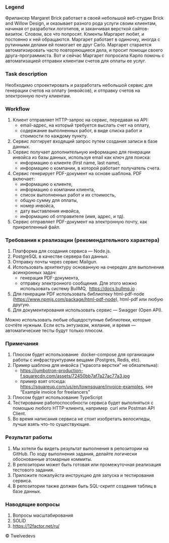 ### Legend

Фрилансер Margaret Brick работает в своей небольшой веб-студии Brick and Willow Design, и оказывает разного рода услуги
своим клиентам, начиная от разработки логотипов, и заканчивая версткой сайтов-визиток. Словом, все что попросят. Клиенты
Маргарет любят, и постоянно к ней обращаются. Маргарет работает в одиночку, иногда с рутинными делами ей помогает ее
друг Carlo. Маргарет старается автоматизировать часто повторяющиеся дела, и просит помощи своего друга-программиста. Вот
и сейчас Маргарет попросила Карло помочь с автоматизацией отправки клиентам счетов для оплаты ее услуг.

### Task description

Необходимо спроектировать и разработать небольшой сервис для генерации счетов на оплату
(инвойсов), и отправку счетов на электронную почту клиентам.

### Workflow

1. Клиент отправляет HTTP-запрос на сервис, передавая на API:
    - email-адрес, на который требуется выслать счет на оплату,
    - содержание выполненных работ, в виде списка работ и стоимости по каждому пункту.
2. Сервис логгирует входящий запрос путем создания записи в базе данных.
3. Сервис получает дополнительную информацию для генерации инвойса из базы данных, используя email как ключ для поиска:
    - информацию о клиенте (first name, last name),
    - информацию о компании, в которой работает получатель счета.
4. Сервис генерирует PDF-документ на основе шаблона. PDF включает:
    - информацию о клиенте,
    - информацию о компании клиента,
    - список выполненных работ и их стоимость,
    - общую сумму для оплаты,
    - номер инвойса,
    - дату выставления инвойса,
    - информацию об отправителе (имя, адрес, и тд).
5. Сервис отправляет PDF-документ на электронную почту, как прикрепленный файл.

### Требования к реализации (рекомендательного характера)

1. Платформа для создания сервиса — Node.js.
2. PostgreSQL в качестве сервера баз данных.
3. Отправку почты через сервис Mailgun.
4. Использовать архитектуру основанную на очередях для выполнения асинхронных задач:
    - генерация PDF-документа,
    - отправку электронного сообщения. Для этого можно использовать систему BullMQ, ​ https://docs.bullmq.io​ .
5. Для генерации PDF использовать библиотеку html-pdf-node​ (https://www.npmjs.com/package/html-pdf-node), html-pdf или
   любую другую.
6. Для документирования использовать сервис — Swagger (Open API).

Можно использовать любые общедоступные библиотеки, которые сочтёте нужным.
Если есть энтузиазм, желание, и время — автоматические тесты будут только плюсом.

### Примечания

1. Плюсом будет использование ​ docker-compose​ для организации работы с
   инфраструктурами вещами (Postgres, Redis, etc).
1. Пример шаблона для инвойса (“красота верстки” не обязательна):
    - https://jumbotron-production-f.squarecdn.com/assets/72450bb7af7a27ac77a3.jpg
    - пример взят отсюда: ​ https://squareup.com/us/en/townsquare/invoice-examples​ , see “Example invoice for
      freelancers”
1. Плюсом будет использование TypeScript
1. Тестирование работоспособности сервиса будет выполняться с помощью любого HTTP-клиента, например ​ curl​ или Postman
   API Client.
1. Во время написания сервиса не стоит изобретать велосипеды, лучше взять что-то
   существующие.

### Результат работы

1. Мы хотели бы видеть результат выполнения в репозитории на GitHub. По ходу
   выполнения задания, делайте логически обоснованные атомарные коммиты.
2. В репозитории может быть готовая или промежуточная реализация тестового задания.
3. Приложите пожалуйста инструкцию для запуска и тестирования сервиса.
4. В репозитории также должен быть SQL-скрипт создания таблиц в базе данных.

### Наводящие вопросы

1. Вопросы масштабирования
2. SOLID
3. https://12factor.net/ru/

&copy; Twelvedevs